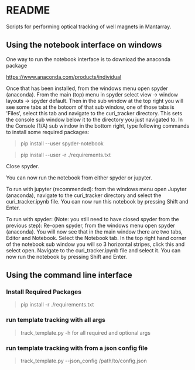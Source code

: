 # README #

Scripts for performing optical tracking of well magnets in Mantarray.

## Using the notebook interface on windows ##

One way to run the notebook interface is to download the anaconda package

https://www.anaconda.com/products/individual

Once that has been installed, from the windows menu open spyder (anaconda).
From the main (top) menu in spyder select view -> window layouts -> spyder default.
Then in the sub window at the top right you will see some tabs at the botoom of that sub window,
one of those tabs is 'Files', select this tab and navigate to the curi_tracker directory.
This sets the console sub window below it to the directory you just navigated to.
In the Console (1/A) sub window in the bottom right, type following commands to install some required packages:


> pip install --user spyder-notebook

> pip install --user -r ./requirements.txt


Close spyder.

You can now run the notebook from either spyder or jupyter.

To run with jupyter (recommended):
from the windows menu open Jupyter (anaconda),
navigate to the curi_tracker directory and select the curi_tracker.ipynb file.
You can now run this notebook by pressing Shift and Enter.

To run with spyder: 
(Note: you still need to have closed spyder from the previous step):
Re-open spyder, from the windows menu open spyder (anaconda).
You will now see that in the main window there are two tabs, Editor and Notebook.
Select the Notebook tab. In the top right hand corner of the notebook sub window 
you will so 3 horizontal stripes, click this and select open. Navigate to the 
curi_tracker.ipynb file and select it.
You can now run the notebook by pressing Shift and Enter.

## Using the command line interface ##

### Install Required Packages ###
> pip install -r ./requirements.txt

### run template tracking with all args ###
> track_template.py -h for all required and optional args

### run template tracking with from a json config file ###
> track_template.py --json_config /path/to/config.json

